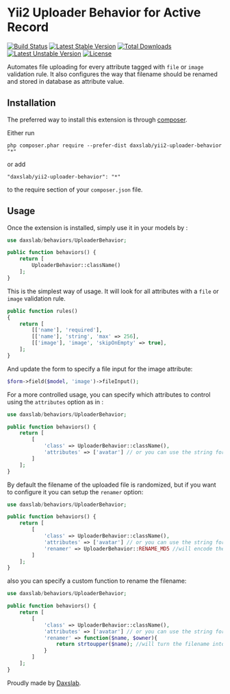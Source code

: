 Yii2 Uploader Behavior for Active Record
========================================

[![Build Status](https://secure.travis-ci.org/daxslab/yii2-uploader-behavior.png)](http://travis-ci.org/daxslab/yii2-uploader-behavior)
[![Latest Stable Version](https://poser.pugx.org/daxslab/yii2-uploader-behavior/v/stable.svg)](https://packagist.org/packages/daxslab/yii2-uploader-behavior)
[![Total Downloads](https://poser.pugx.org/daxslab/yii2-uploader-behavior/downloads)](https://packagist.org/packages/daxslab/yii2-uploader-behavior)
[![Latest Unstable Version](https://poser.pugx.org/daxslab/yii2-uploader-behavior/v/unstable.svg)](https://packagist.org/packages/daxslab/yii2-uploader-behavior)
[![License](https://poser.pugx.org/daxslab/yii2-uploader-behavior/license.svg)](https://packagist.org/packages/daxslab/yii2-uploader-behavior)

Automates file uploading for every attribute tagged with `file` or `image` validation rule. It also configures the way that filename should be renamed and stored in database as attribute value.

Installation
------------

The preferred way to install this extension is through [composer](http://getcomposer.org/download/).

Either run

```
php composer.phar require --prefer-dist daxslab/yii2-uploader-behavior "*"
```

or add

```
"daxslab/yii2-uploader-behavior": "*"
```

to the require section of your `composer.json` file.


Usage
-----

Once the extension is installed, simply use it in your models by  :

```php
use daxslab/behaviors/UploaderBehavior;

public function behaviors() {
    return [
        UploaderBehavior::className()
    ];
}
```

This is the simplest way of usage. It will look for all attributes with a `file` or `image` validation rule.

```php
public function rules()
{
    return [
        [['name'], 'required'],
        [['name'], 'string', 'max' => 256],
        [['image'], 'image', 'skipOnEmpty' => true],
    ];
}
```

And update the form to specify a file input for the image attribute:

```php
$form->field($model, 'image')->fileInput();
```

For a more controlled usage, you can specify which attributes to control using the `attributes` option as in  :

```php
use daxslab/behaviors/UploaderBehavior;

public function behaviors() {
    return [
        [
            'class' => UploaderBehavior::className(),
            'attributes' => ['avatar'] // or you can use the string format as in 'attributes' => 'avatar'
        ]
    ];
}
```

By default the filename of the uploaded file is randomized, but if you want to configure it you can setup the `renamer`
option:

```php
use daxslab/behaviors/UploaderBehavior;

public function behaviors() {
    return [
        [
            'class' => UploaderBehavior::className(),
            'attributes' => ['avatar'] // or you can use the string format as in 'attributes' => 'avatar'
            'renamer' => UploaderBehavior::RENAME_MD5 //will encode the filename with md5()
        ]
    ];
}
```

also you can specify a custom function to rename the filename:

```php
use daxslab/behaviors/UploaderBehavior;

public function behaviors() {
    return [
        [
            'class' => UploaderBehavior::className(),
            'attributes' => ['avatar'] // or you can use the string format as in 'attributes' => 'avatar'
            'renamer' => function($name, $owner){
                return strtoupper($name); //will turn the filename into uppercase
            }
        ]
    ];
}
```

Proudly made by [Daxslab](http://daxslab.com).
